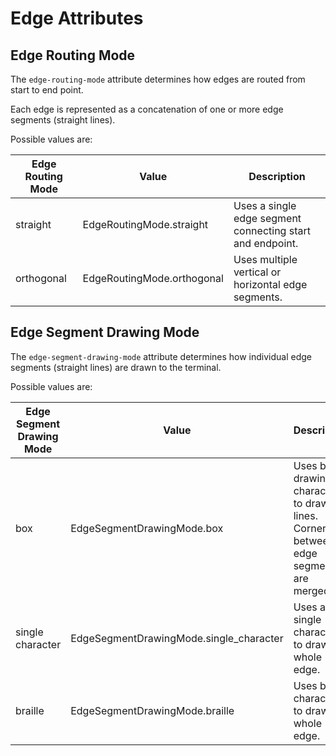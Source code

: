 # Edge Attributes

## Edge Routing Mode

The `edge-routing-mode` attribute determines how edges are routed from start to end point.

Each edge is represented as a concatenation of one or more edge segments (straight lines).

Possible values are:

| Edge Routing Mode |  Value | Description |
|------|--------|-------------|
| straight | EdgeRoutingMode.straight | Uses a single edge segment connecting start and endpoint. |
| orthogonal | EdgeRoutingMode.orthogonal | Uses multiple vertical or horizontal edge segments. |


## Edge Segment Drawing Mode

The `edge-segment-drawing-mode` attribute determines how individual edge segments (straight lines) are drawn to the terminal.

Possible values are:

| Edge Segment Drawing Mode |  Value | Description |
|------|--------|-------------|
| box | EdgeSegmentDrawingMode.box | Uses box drawing characters to draw lines. Corners between edge segments are merged. |
| single character | EdgeSegmentDrawingMode.single_character | Uses a single character to draw the whole edge. |
| braille | EdgeSegmentDrawingMode.braille | Uses braille characters to draw the whole edge. |
